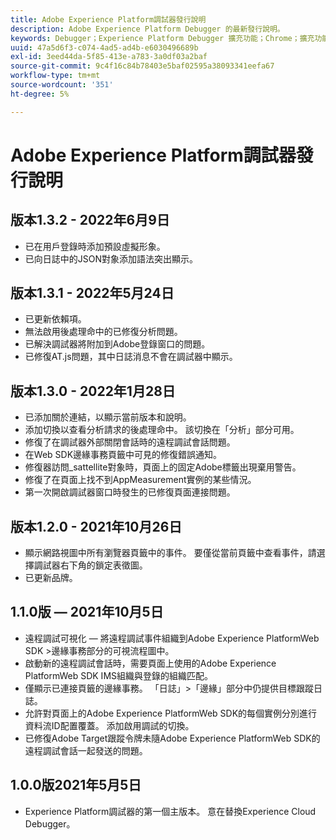 ```yaml
---
title: Adobe Experience Platform調試器發行說明
description: Adobe Experience Platform Debugger 的最新發行說明。
keywords: Debugger；Experience Platform Debugger 擴充功能；Chrome；擴充功能；發行說明
uuid: 47a5d6f3-c074-4ad5-ad4b-e6030496689b
exl-id: 3eed44da-5f85-413e-a783-3a0df03a2baf
source-git-commit: 9c4f16c84b78403e5baf02595a38093341eefa67
workflow-type: tm+mt
source-wordcount: '351'
ht-degree: 5%

---
```


# Adobe Experience Platform調試器發行說明

## 版本1.3.2 - 2022年6月9日

* 已在用戶登錄時添加預設虛擬形象。
* 已向日誌中的JSON對象添加語法突出顯示。

## 版本1.3.1 - 2022年5月24日

* 已更新依賴項。
* 無法啟用後處理命中的已修復分析問題。
* 已解決調試器將附加到Adobe登錄窗口的問題。
* 已修復AT.js問題，其中日誌消息不會在調試器中顯示。

## 版本1.3.0 - 2022年1月28日

* 已添加關於連結，以顯示當前版本和說明。
* 添加切換以查看分析請求的後處理命中。 該切換在「分析」部分可用。
* 修復了在調試器外部關閉會話時的遠程調試會話問題。
* 在Web SDK邊緣事務頁籤中可見的修復錯誤通知。
* 修復器訪問_sattellite對象時，頁面上的固定Adobe標籤出現棄用警告。
* 修復了在頁面上找不到AppMeasurement實例的某些情況。
* 第一次開啟調試器窗口時發生的已修復頁面連接問題。

## 版本1.2.0 - 2021年10月26日

* 顯示網路視圖中所有瀏覽器頁籤中的事件。 要僅從當前頁籤中查看事件，請選擇調試器右下角的鎖定表徵圖。
* 已更新品牌。

## 1.1.0版 — 2021年10月5日

* 遠程調試可視化 — 將遠程調試事件組織到Adobe Experience PlatformWeb SDK >邊緣事務部分的可視流程圖中。
* 啟動新的遠程調試會話時，需要頁面上使用的Adobe Experience PlatformWeb SDK IMS組織與登錄的組織匹配。
* 僅顯示已連接頁籤的邊緣事務。 「日誌」>「邊緣」部分中仍提供目標跟蹤日誌。
* 允許對頁面上的Adobe Experience PlatformWeb SDK的每個實例分別進行資料流ID配置覆蓋。 添加啟用調試的切換。
* 已修復Adobe Target跟蹤令牌未隨Adobe Experience PlatformWeb SDK的遠程調試會話一起發送的問題。

## 1.0.0版2021年5月5日

* Experience Platform調試器的第一個主版本。 意在替換Experience Cloud Debugger。
